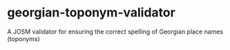 # georgian-toponym-validator
A JOSM validator for ensuring the correct spelling of Georgian place names (toponyms)

